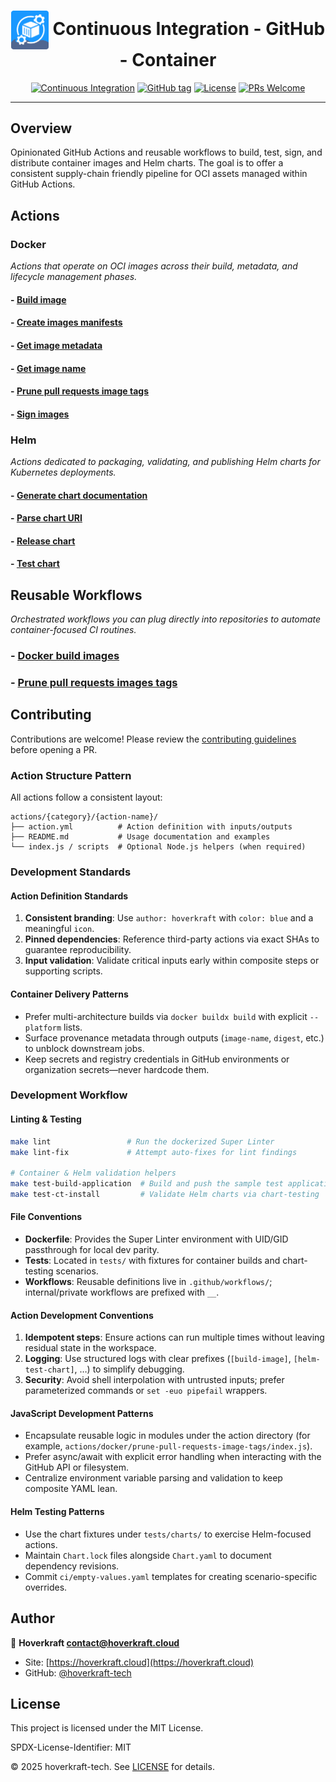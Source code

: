 <!-- markdownlint-disable-next-line first-line-heading -->
<div align="center" width="100%">

# <img src=".github/logo.svg" width="60px" align="center" alt="logo" /> Continuous Integration - GitHub - Container

[![Continuous Integration](https://github.com/hoverkraft-tech/ci-github-container/actions/workflows/__main-ci.yml/badge.svg)](https://github.com/hoverkraft-tech/ci-github-container/actions/workflows/__main-ci.yml)
[![GitHub tag](https://img.shields.io/github/tag/hoverkraft-tech/ci-github-container?include_prereleases=&sort=semver&color=blue)](https://github.com/hoverkraft-tech/ci-github-container/releases/)
[![License](https://img.shields.io/badge/License-MIT-blue)](#license)
[![PRs Welcome](https://img.shields.io/badge/PRs-welcome-brightgreen.svg)](CONTRIBUTING.md)

</div>

---

## Overview

Opinionated GitHub Actions and reusable workflows to build, test, sign, and distribute container images and Helm charts. The goal is to offer a consistent supply-chain friendly pipeline for OCI assets managed within GitHub Actions.

## Actions

### Docker

_Actions that operate on OCI images across their build, metadata, and lifecycle management phases._

#### - [Build image](actions/docker/build-image/README.md)

#### - [Create images manifests](actions/docker/create-images-manifests/README.md)

#### - [Get image metadata](actions/docker/get-image-metadata/README.md)

#### - [Get image name](actions/docker/get-image-name/README.md)

#### - [Prune pull requests image tags](actions/docker/prune-pull-requests-image-tags/README.md)

#### - [Sign images](actions/docker/sign-images/README.md)

### Helm

_Actions dedicated to packaging, validating, and publishing Helm charts for Kubernetes deployments._

#### - [Generate chart documentation](actions/helm/generate-docs/README.md)

#### - [Parse chart URI](actions/helm/parse-chart-uri/README.md)

#### - [Release chart](actions/helm/release-chart/README.md)

#### - [Test chart](actions/helm/test-chart/README.md)

## Reusable Workflows

_Orchestrated workflows you can plug directly into repositories to automate container-focused CI routines._

### - [Docker build images](.github/workflows/docker-build-images.md)

### - [Prune pull requests images tags](.github/workflows/prune-pull-requests-images-tags.md)

## Contributing

Contributions are welcome! Please review the [contributing guidelines](CONTRIBUTING.md) before opening a PR.

### Action Structure Pattern

All actions follow a consistent layout:

```text
actions/{category}/{action-name}/
├── action.yml          # Action definition with inputs/outputs
├── README.md           # Usage documentation and examples
└── index.js / scripts  # Optional Node.js helpers (when required)
```

### Development Standards

#### Action Definition Standards

1. **Consistent branding**: Use `author: hoverkraft` with `color: blue` and a meaningful `icon`.
2. **Pinned dependencies**: Reference third-party actions via exact SHAs to guarantee reproducibility.
3. **Input validation**: Validate critical inputs early within composite steps or supporting scripts.

#### Container Delivery Patterns

- Prefer multi-architecture builds via `docker buildx build` with explicit `--platform` lists.
- Surface provenance metadata through outputs (`image-name`, `digest`, etc.) to unblock downstream jobs.
- Keep secrets and registry credentials in GitHub environments or organization secrets—never hardcode them.

### Development Workflow

#### Linting & Testing

```bash
make lint                 # Run the dockerized Super Linter
make lint-fix             # Attempt auto-fixes for lint findings

# Container & Helm validation helpers
make test-build-application  # Build and push the sample test application image
make test-ct-install         # Validate Helm charts via chart-testing
```

#### File Conventions

- **Dockerfile**: Provides the Super Linter environment with UID/GID passthrough for local dev parity.
- **Tests**: Located in `tests/` with fixtures for container builds and chart-testing scenarios.
- **Workflows**: Reusable definitions live in `.github/workflows/`; internal/private workflows are prefixed with `__`.

#### Action Development Conventions

1. **Idempotent steps**: Ensure actions can run multiple times without leaving residual state in the workspace.
2. **Logging**: Use structured logs with clear prefixes (`[build-image]`, `[helm-test-chart]`, …) to simplify debugging.
3. **Security**: Avoid shell interpolation with untrusted inputs; prefer parameterized commands or `set -euo pipefail` wrappers.

#### JavaScript Development Patterns

- Encapsulate reusable logic in modules under the action directory (for example, `actions/docker/prune-pull-requests-image-tags/index.js`).
- Prefer async/await with explicit error handling when interacting with the GitHub API or filesystem.
- Centralize environment variable parsing and validation to keep composite YAML lean.

#### Helm Testing Patterns

- Use the chart fixtures under `tests/charts/` to exercise Helm-focused actions.
- Maintain `Chart.lock` files alongside `Chart.yaml` to document dependency revisions.
- Commit `ci/empty-values.yaml` templates for creating scenario-specific overrides.

## Author

🏢 **Hoverkraft <contact@hoverkraft.cloud>**

- Site: [https://hoverkraft.cloud](https://hoverkraft.cloud)
- GitHub: [@hoverkraft-tech](https://github.com/hoverkraft-tech)

## License

This project is licensed under the MIT License.

SPDX-License-Identifier: MIT

© 2025 hoverkraft-tech. See [LICENSE](LICENSE) for details.
